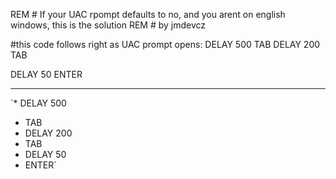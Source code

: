 REM # If your UAC rpompt defaults to no, and you arent on english windows, this is the solution
REM # by jmdevcz

#this code follows right as UAC prompt opens:
DELAY 500
TAB
DELAY 200
TAB


DELAY 50
ENTER
***

`* DELAY 500
* TAB
* DELAY 200
* TAB
* DELAY 50
* ENTER`